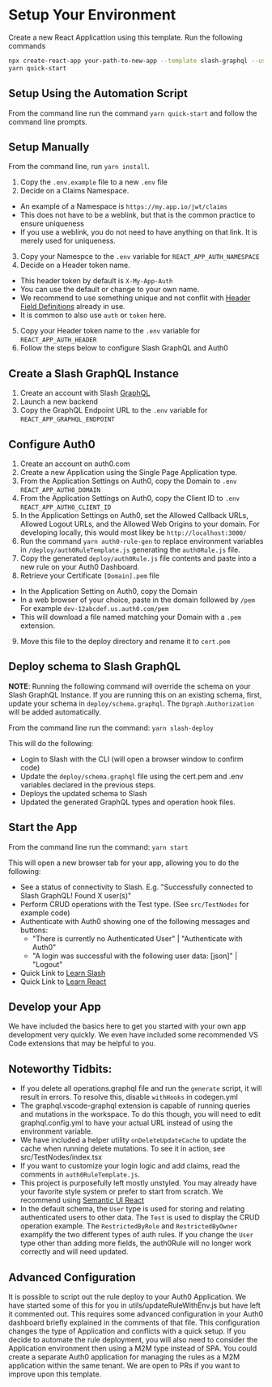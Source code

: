 # Setup Your Environment

Create a new React Applicattion using this template. Run the following commands

```sh
npx create-react-app your-path-to-new-app --template slash-graphql --use-npm
yarn quick-start
```

## Setup Using the Automation Script

From the command line run the command `yarn quick-start` and follow the command line prompts.

## Setup Manually

From the command line, run `yarn install`.

1. Copy the `.env.example` file to a new `.env` file
2. Decide on a Claims Namespace.

- An example of a Namespace is `https://my.app.io/jwt/claims`
- This does not have to be a weblink, but that is the common practice to ensure uniqueness
- If you use a weblink, you do not need to have anything on that link. It is merely used for uniqueness.

3. Copy your Namespce to the `.env` variable for `REACT_APP_AUTH_NAMESPACE`
4. Decide on a Header token name.

- This header token by default is `X-My-App-Auth`
- You can use the default or change to your own name.
- We recommend to use something unique and not conflit with [Header Field Definitions](https://www.w3.org/Protocols/rfc2616/rfc2616-sec14.html) already in use.
- It is common to also use `auth` or `token` here.

5. Copy your Header token name to the `.env` variable for `REACT_APP_AUTH_HEADER`
6. Follow the steps below to configure Slash GraphQL and Auth0

## Create a Slash GraphQL Instance

1. Create an account with Slash [GraphQL](https://slash.dgraph.io)
2. Launch a new backend
3. Copy the GraphQL Endpoint URL to the `.env` variable for `REACT_APP_GRAPHQL_ENDPOINT`

## Configure Auth0

1. Create an account on auth0.com
2. Create a new Application using the Single Page Application type.
3. From the Application Settings on Auth0, copy the Domain to `.env` `REACT_APP_AUTH0_DOMAIN`
4. From the Application Settings on Auth0, copy the Client ID to `.env` `REACT_APP_AUTH0_CLIENT_ID`
5. In the Application Settings on Auth0, set the Allowed Callback URLs, Allowed Logout URLs, and the Allowed Web Origins to your domain. For developing locally, this would most likey be `http://localhost:3000/`
6. Run the command `yarn auth0-rule-gen` to replace environment variables in `/deploy/auth0RuleTemplate.js` generating the `auth0Rule.js` file.
7. Copy the generated `deploy/auth0Rule.js` file contents and paste into a new rule on your Auth0 Dashboard.
8. Retrieve your Certificate `[Domain].pem` file

- In the Application Setting on Auth0, copy the Domain
- In a web browser of your choice, paste in the domain followed by `/pem`
  For example `dev-12abcdef.us.auth0.com/pem`
- This will download a file named matching your Domain with a `.pem` extension.

9. Move this file to the deploy directory and rename it to `cert.pem`

## Deploy schema to Slash GraphQL

**NOTE**: Running the following command will override the schema on your Slash GraphQL Instance. If you are running this on an existing schema, first, update your schema in `deploy/schema.graphql`. The `Dgraph.Authorization` will be added automatically.

From the command line run the command: `yarn slash-deploy`

This will do the following:

- Login to Slash with the CLI (will open a browser window to confirm code)
- Update the `deploy/schema.graphql` file using the cert.pem and .env variables declared in the previous steps.
- Deploys the updated schema to Slash
- Updated the generated GraphQL types and operation hook files.

## Start the App

From the command line run the command: `yarn start`

This will open a new browser tab for your app, allowing you to do the following:

- See a status of connectivity to Slash. E.g. "Successfully connected to Slash GraphQL! Found X user(s)"
- Perform CRUD operations with the Test type. (See `src/TestNodes` for example code)
- Authenticate with Auth0 showing one of the following messages and buttons:
  - "There is currently no Authenticated User" | "Authenticate with Auth0"
  - "A login was successful with the following user data: [json]" | "Logout"
- Quick Link to [Learn Slash](https://dgraph.io/learn)
- Quick Link to [Learn React](https://reactjs.org/)

## Develop your App

We have included the basics here to get you started with your own app development very quickly. We even have included some recommended VS Code extensions that may be helpful to you.

## Noteworthy Tidbits:

- If you delete all operations.graphql file and run the `generate` script, it will result in errors. To resolve this, disable `withHooks` in codegen.yml
- The graphql.vscode-graphql extension is capable of running queries and mutations in the workspace. To do this though, you will need to edit graphql.config.yml to have your actual URL instead of using the environment variable.
- We have included a helper utility `onDeleteUpdateCache` to update the cache when running delete mutations. To see it in action, see src/TestNodes/index.tsx
- If you want to customize your login logic and add claims, read the comments in `auth0RuleTemplate.js`.
- This project is purposefully left mostly unstyled. You may already have your favorite style system or prefer to start from scratch. We recommend using [Semantic UI React](https://react.semantic-ui.com/)
- In the default schema, the `User` type is used for storing and relating authenticated users to other data. The `Test` is used to display the CRUD operation example. The `RestrictedByRole` and `RestrictedByOwner` examplify the two different types of auth rules. If you change the `User` type other than adding more fields, the auth0Rule will no longer work correctly and will need updated.

## Advanced Configuration

It is possible to script out the rule deploy to your Auth0 Application. We have started some of this for you in utils/updateRuleWithEnv.js but have left it commented out. This requires some advanced configuration in your Auth0 dashboard briefly explained in the comments of that file. This configuration changes the type of Application and conflicts with a quick setup. If you decide to automate the rule deployment, you will also need to consider the Application environment then using a M2M type instead of SPA. You could create a separate Auth0 application for managing the rules as a M2M application within the same tenant. We are open to PRs if you want to improve upon this template.
